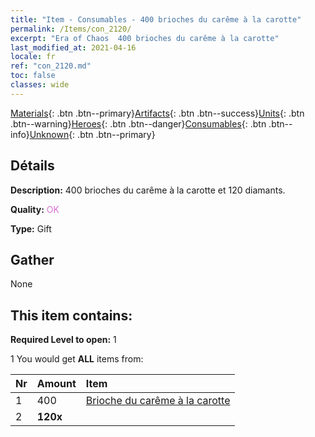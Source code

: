 ```yaml
---
title: "Item - Consumables - 400 brioches du carême à la carotte"
permalink: /Items/con_2120/
excerpt: "Era of Chaos  400 brioches du carême à la carotte"
last_modified_at: 2021-04-16
locale: fr
ref: "con_2120.md"
toc: false
classes: wide
---
```

 [Materials](/fr/Items/){: .btn .btn--primary}[Artifacts](/fr/Items/Artifacts/){: .btn .btn--success}[Units](/fr/Items/Units/){: .btn .btn--warning}[Heroes](/fr/Items/Heroes/){: .btn .btn--danger}[Consumables](/fr/Items/Consumables/){: .btn .btn--info}[Unknown](/fr/Items/Unknown/){: .btn .btn--primary}

## Détails
 **Description:** 400 brioches du carême à la carotte et 120 diamants.

 **Quality:** <span style="color: #DA70D6">OK</span>

 **Type:** Gift

## Gather

  None

## This item contains:

 **Required Level to open:** 1

 1 You would get **ALL** items  from:

  | Nr | Amount |     Item    |
  |:---|:-------|:------------|
  | 1 | 400 | [Brioche du carême à la carotte](/fr/Items/con_2119/) |  | 
  | 2 |  **120x** | <i class="fas fa-gem"/> |  | 

